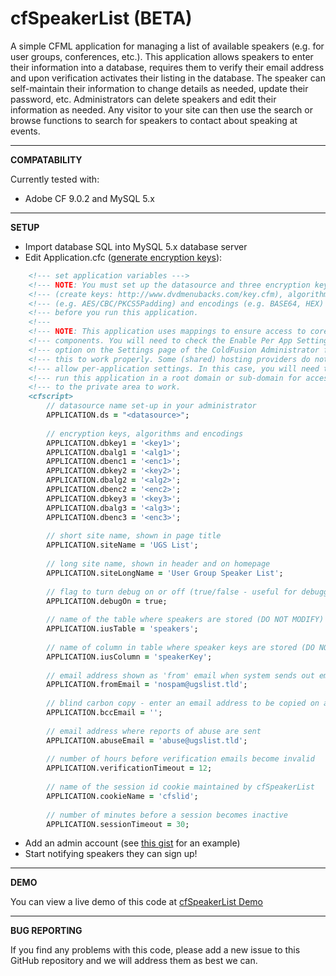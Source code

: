 cfSpeakerList (BETA)
=====================

A simple CFML application for managing a list of available speakers (e.g. for user groups, conferences, etc.). This application allows speakers to enter their information into a database, requires them to verify their email address and upon verification activates their listing in the database. The speaker can self-maintain their information to change details as needed, update their password, etc. Administrators can delete speakers and edit their information as needed. Any visitor to your site can then use the search or browse functions to search for speakers to contact about speaking at events.

--------

**COMPATABILITY**

Currently tested with:

* Adobe CF 9.0.2 and MySQL 5.x

--------

**SETUP**

* Import database SQL into MySQL 5.x database server
* Edit Application.cfc   ([generate encryption keys](http://www.dvdmenubacks.com/key.cfm)):

```ColdFusion
	<!--- set application variables --->
	<!--- NOTE: You must set up the datasource and three encryption keys  --->
	<!--- (create keys: http://www.dvdmenubacks.com/key.cfm), algorithms  --->
	<!--- (e.g. AES/CBC/PKCS5Padding) and encodings (e.g. BASE64, HEX)    --->
	<!--- before you run this application.                                --->
	<!---                                                                 --->
	<!--- NOTE: This application uses mappings to ensure access to core   --->
	<!--- components. You will need to check the Enable Per App Settings  --->
	<!--- option on the Settings page of the ColdFusion Administrator for --->
	<!--- this to work properly. Some (shared) hosting providers do not   --->
	<!--- allow per-application settings. In this case, you will need to  --->
	<!--- run this application in a root domain or sub-domain for access  --->
	<!--- to the private area to work.                                    --->
	<cfscript>
	    // datasource name set-up in your administrator
        APPLICATION.ds = "<datasource>";
    
        // encryption keys, algorithms and encodings
		APPLICATION.dbkey1 = '<key1>';
		APPLICATION.dbalg1 = '<alg1>';
		APPLICATION.dbenc1 = '<enc1>';
		APPLICATION.dbkey2 = '<key2>';
		APPLICATION.dbalg2 = '<alg2>';
		APPLICATION.dbenc2 = '<enc2>';
		APPLICATION.dbkey3 = '<key3>';
		APPLICATION.dbalg3 = '<alg3>';
		APPLICATION.dbenc3 = '<enc3>';
		
		// short site name, shown in page title
		APPLICATION.siteName = 'UGS List';
		
		// long site name, shown in header and on homepage
		APPLICATION.siteLongName = 'User Group Speaker List';
		
		// flag to turn debug on or off (true/false - useful for debugging, turn off for production)
		APPLICATION.debugOn = true;
		
		// name of the table where speakers are stored (DO NOT MODIFY)
		APPLICATION.iusTable = 'speakers';
		
		// name of column in table where speaker keys are stored (DO NOT MODIFY)
		APPLICATION.iusColumn = 'speakerKey';
		
		// email address shown as 'from' email when system sends out emails
		APPLICATION.fromEmail = 'nospam@ugslist.tld';
		
		// blind carbon copy - enter an email address to be copied on all email sent by the system
		APPLICATION.bccEmail = '';
		
		// email address where reports of abuse are sent
		APPLICATION.abuseEmail = 'abuse@ugslist.tld';
		
		// number of hours before verification emails become invalid
		APPLICATION.verificationTimeout = 12;
		
		// name of the session id cookie maintained by cfSpeakerList
		APPLICATION.cookieName = 'cfslid';
		
		// number of minutes before a session becomes inactive
		APPLICATION.sessionTimeout = 30; 
```

* Add an admin account (see [this gist](https://gist.github.com/ddspringle/9335942) for an example)
* Start notifying speakers they can sign up!

--------

**DEMO**

You can view a live demo of this code at [cfSpeakerList Demo](http://ugslist.dvdmenubacks.com)

--------

**BUG REPORTING**

If you find any problems with this code, please add a new issue to this GitHub repository and we will address them as best we can.


